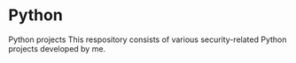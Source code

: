 # Python
Python projects
This respository consists of various security-related Python projects developed by me.
